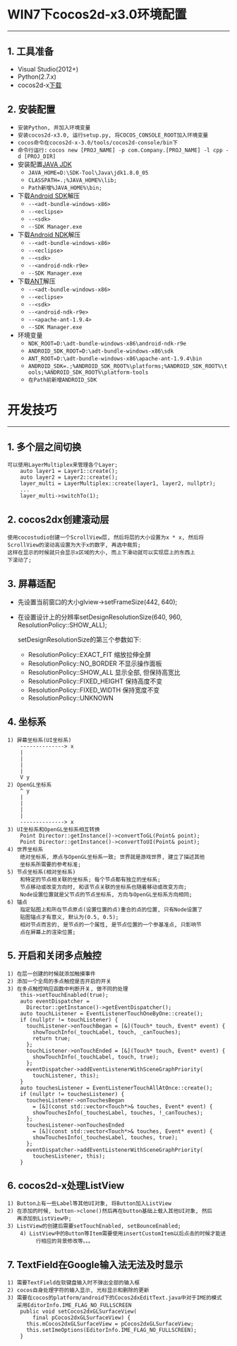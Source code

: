 # **WIN7下cocos2d-x3.0环境配置**
***

## **1. 工具准备**
  * Visual Studio(2012+)
  * Python(2.7.x)
  * cocos2d-x[下载](http://cocostudio.download.appget.cn/Cocos2D-X/3.0/cocos2d-x-3.0.zip)


## **2. 安装配置**
  * `安装Python, 并加入环境变量`
  * `安装cocos2d-x3.0, 运行setup.py, 将COCOS_CONSOLE_ROOT加入环境变量`
  * `cocos命令在cocos2d-x-3.0/tools/cocos2d-console/bin下`
  * `命令行运行:`
    `cocos new [PROJ_NAME] -p com.Company.[PROJ_NAME] -l cpp -d [PROJ_DIR]`
  * 安装配置[JAVA JDK](http://www.oracle.com/technetwork/java/javase/downloads/index.html)
    - `JAVA_HOME=D:\SDK-Tool\Java\jdk1.8.0_05`
    - `CLASSPATH=.;%JAVA_HOME%\lib;`
    - `Path新增%JAVA_HOME%\bin;`
  * 下载[Android SDK](http://developer.android.com/sdk/index.html)解压
    - `--<adt-bundle-windows-x86>`
    - `--<eclipse>`
    - `--<sdk>`
    - `--SDK Manager.exe`
  * 下载[Android NDK](http://developer.android.com/tools/sdk/ndk/index.html)解压
    - `--<adt-bundle-windows-x86>`
    - `--<eclipse>`
    - `--<sdk>`
    - `--<android-ndk-r9e>`
    - `--SDK Manager.exe`
  * 下载[ANT](http://ant.apache.org/bindownload.cgi)解压
    - `--<adt-bundle-windows-x86>`
    - `--<eclipse>`
    - `--<sdk>`
    - `--<android-ndk-r9e>`
    - `--<apache-ant-1.9.4>`
    - `--SDK Manager.exe`
  * 环境变量
    - `NDK_ROOT=D:\adt-bundle-windows-x86\android-ndk-r9e`
    - `ANDROID_SDK_ROOT=D:\adt-bundle-windows-x86\sdk`
    - `ANT_ROOT=D:\adt-bundle-windows-x86\apache-ant-1.9.4\bin`
    - `ANDROID_SDK=.;%ANDROID_SDK_ROOT%\platforms;%ANDROID_SDK_ROOT%\tools;%ANDROID_SDK_ROOT%\platform-tools`
    - `在Path前新增ANDROID_SDK`







# **开发技巧**
***

## **1. 多个层之间切换**
    可以使用LayerMultiplex来管理各个Layer;
        auto layer1 = Layer1::create();
        auto layer2 = Layer2::create();
        layer_multi = LayerMultiplex::create(layer1, layer2, nullptr);
        ...
        layer_multi->switchTo(1);



## **2. cocos2dx创建滚动层**
    使用cocostudio创建一个ScrollView层, 然后将层的大小设置为x * x, 然后将 
    ScrollView的滚动高设置为大于x的数字, 再选中裁剪;
    这样在显示的时候就只会显示x区域的大小, 而上下滑动就可以实现层上的东西上
    下滚动了;



## **3. 屏幕适配**
  * 先设置当前窗口的大小glview->setFrameSize(442, 640);
  * 在设置设计上的分辨率setDesignResolutionSize(640, 960, ResolutionPolicy::SHOW_ALL);

    setDesignResolutionSize的第三个参数如下:
      * ResolutionPolicy::EXACT_FIT     缩放拉伸全屏
      * ResolutionPolicy::NO_BORDER     不显示操作面板
      * ResolutionPolicy::SHOW_ALL      显示全部, 但保持高宽比
      * ResolutionPolicy::FIXED_HEIGHT  保持高度不变
      * ResolutionPolicy::FIXED_WIDTH   保持宽度不变
      * ResolutionPolicy::UNKNOWN



## **4. 坐标系**
    1) 屏幕坐标系(UI坐标系)
        --------------> x
        |
        |
        |
        |
        V y
    2) OpenGL坐标系
        ^ y
        |
        |
        |
        |
        --------------> x
    3) UI坐标系和OpenGL坐标系相互转换
        Point Director::getInstance()->convertToGL(Point& point);
        Point Director::getInstance()->convertToUI(Point& point);
    4) 世界坐标系
        绝对坐标系, 原点与OpenGL坐标系一致; 世界就是游戏世界, 建立了描述其他
        坐标系所需要的参考标准;
    5) 节点坐标系(相对坐标系)
        和特定的节点相关联的坐标系; 每个节点都有独立的坐标系;
        节点移动或改变方向时, 和该节点关联的坐标系也随着移动或改变方向;
        Node设置位置就是父节点的节点坐标系, 方向与OpenGL坐标系方向相同;
    6) 锚点
        指定贴图上和所在节点原点(设置位置的点)重合的点的位置, 只有Node设置了
        贴图锚点才有意义, 默认为(0.5, 0.5);
        相对节点而言的, 是节点的一个属性, 是节点位置的一个参基准点, 只影响节
        点在屏幕上的渲染位置;



## **5. 开启和关闭多点触控**
    1) 在层一创建的时候就添加触摸事件
    2) 添加一个全局的多点触控是否开启的开关
    3) 在多点触控响应函数中判断开关, 做不同的处理
        this->setTouchEnabled(true);
        auto eventDispatcher = 
          Director::getInstance()->getEventDispatcher();
        auto touchListener = EventListenerTouchOneByOne::create();
        if (nullptr != touchListener) {
          touchListener->onTouchBegan = [&](Touch* touch, Event* event) {
            showTouchInfo(_touchLabel, touch, _canTouches);
            return true;
          };
          touchListener->onTouchEnded = [&](Touch* touch, Event* event) {
            showTouchInfo(_touchLabel, touch, true);
          };
          eventDispatcher->addEventListenerWithSceneGraphPriority(
            touchListener, this);
        }
        auto touchesListener = EventListenerTouchAllAtOnce::create();
        if (nullptr != touchesListener) {
          touchesListener->onTouchesBegan 
            = [&](const std::vector<Touch*>& touches, Event* event) {
            showTouchesInfo(_touchesLabel, touches, !_canTouches);
          };
          touchesListener->onTouchesEnded 
            = [&](const std::vector<Touch*>& touches, Event* event) {
            showTouchesInfo(_touchesLabel, touches, true);
          };
          eventDispatcher->addEventListenerWithSceneGraphPriority(
            touchesListener, this);
        }
        


## **6. cocos2d-x处理ListView**
    1) Button上有一些Label等其他UI对象, 将Button加入ListView
    2) 在添加的时候, button->clone()然后再在button基础上载入其他UI对象, 然后
       再添加到ListView中;
    3) ListView的创建后需要setTouchEnabled, setBounceEnabled;
		4) ListView中的Button等Item需要使用insertCustomItem以后点击的时候才能进
			 行相应的背景修改等。。。


## **7. TextField在Google输入法无法及时显示**
    1) 需要TextField在软键盘输入时不弹出全部的输入框
    2) cocos自身处理字符的输入显示, 光标显示和删除的更新
    3) 需要在cocos的platform/android下的Cocos2dxEditText.java中对于IME的模式
       采用EditorInfo.IME_FLAG_NO_FULLSCREEN
        public void setCocos2dxGLSurfaceView(
            final pCocos2dxGLSurfaceView) {
          this.mCocos2dxGLSurfaceView = pCocos2dxGLSurfaceView;
          this.setImeOptions(EditorInfo.IME_FLAG_NO_FULLSCREEN);
        }
